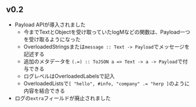 v0.2
----

* Payload APIが導入されました
    * 今までTextとObjectを受け取っていたlogMなどの関数は、Payload一つを受け取るようになった
    * OverloadedStringsまたは`message :: Text -> Payload`でメッセージを記述する
    * 追加のメタデータを `(.=) :: ToJSON a => Text -> a -> Payload`で付与できる
    * ログレベルはOverloadedLabelsで記入
    * OverloadedListsで`[ "hello", #info, "company" .= "herp ]`のように内容を結合できる
* ログの`extra`フィールドが廃止されました